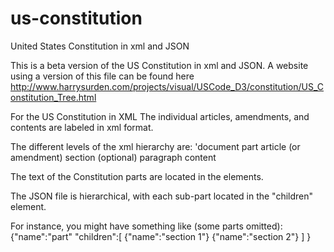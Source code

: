 # us-constitution
United States Constitution in xml and JSON

This is a beta version of the US Constitution in xml and JSON.   A website using a version of this file can be found here http://www.harrysurden.com/projects/visual/USCode_D3/constitution/US_Constitution_Tree.html

For the US Constitution in XML
The individual articles, amendments, and contents are labeled in xml format.

The different levels of the xml hierarchy are:
'document
  part
    article (or amendment)
      section (optional)
         paragraph
            content

 The text of the Constitution parts are located in the <content> elements.

 The JSON file is hierarchical, with each sub-part located in the "children" element.

For instance, you might have something like (some parts omitted):
  {"name":"part"
   "children":[
      {"name":"section 1"}
      {"name":"section 2"}
   ]
   }
